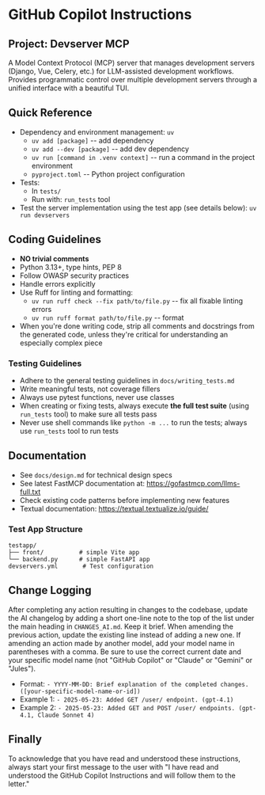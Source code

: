 # GitHub Copilot Instructions

## Project: Devserver MCP

A Model Context Protocol (MCP) server that manages development servers (Django, Vue, Celery, etc.) for LLM-assisted development workflows. Provides programmatic control over multiple development servers through a unified interface with a beautiful TUI.

## Quick Reference

- Dependency and environment management: `uv`
  - `uv add [package]` -- add dependency
  - `uv add --dev [package]` -- add dev dependency
  - `uv run [command in .venv context]` -- run a command in the project environment
  - `pyproject.toml` -- Python project configuration
- Tests:
  - In `tests/`
  - Run with: `run_tests` tool
- Test the server implementation using the test app (see details below): `uv run devservers`

## Coding Guidelines

- **NO trivial comments**
- Python 3.13+, type hints, PEP 8
- Follow OWASP security practices
- Handle errors explicitly
- Use Ruff for linting and formatting:
  - `uv run ruff check --fix path/to/file.py` -- fix all fixable linting errors
  - `uv run ruff format path/to/file.py` -- format
- When you're done writing code, strip all comments and docstrings from the generated code, unless they're critical for understanding an especially complex piece

### Testing Guidelines

- Adhere to the general testing guidelines in `docs/writing_tests.md`
- Write meaningful tests, not coverage fillers
- Always use pytest functions, never use classes
- When creating or fixing tests, always execute **the full test suite** (using `run_tests` tool) to make sure all tests pass
- Never use shell commands like `python -m ...` to run the tests; always use `run_tests` tool to run tests

## Documentation

- See `docs/design.md` for technical design specs
- See latest FastMCP documentation at: https://gofastmcp.com/llms-full.txt
- Check existing code patterns before implementing new features
- Textual documentation: https://textual.textualize.io/guide/

### Test App Structure

```
testapp/
├── front/          # simple Vite app
└── backend.py      # simple FastAPI app
devservers.yml       # Test configuration
```

## Change Logging

After completing any action resulting in changes to the codebase, update the AI changelog by adding a short one-line note to the top of the list under the main heading in `CHANGES_AI.md`. Keep it brief. When amending the previous action, update the existing line instead of adding a new one. If amending an action made by another model, add your model name in parentheses with a comma. Be sure to use the correct current date and your specific model name (not "GitHub Copilot" or "Claude" or "Gemini" or "Jules").

- Format: `- YYYY-MM-DD: Brief explanation of the completed changes. ([your-specific-model-name-or-id])`
- Example 1: `- 2025-05-23: Added GET /user/ endpoint. (gpt-4.1)`
- Example 2: `- 2025-05-23: Added GET and POST /user/ endpoints. (gpt-4.1, Claude Sonnet 4)`

## Finally

To acknowledge that you have read and understood these instructions, always start your first message to the user with "I have read and understood the GitHub Copilot Instructions and will follow them to the letter."
